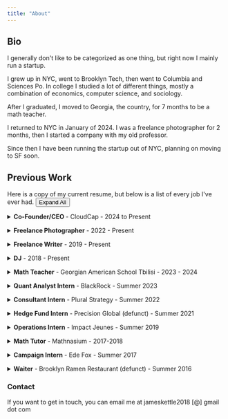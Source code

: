 ```yaml
---
title: "About"
---
```

## Bio 
I generally don't like to be categorized as one thing, but right now I mainly run a startup.

I grew up in NYC, went to Brooklyn Tech, then went to Columbia and Sciences Po. In college I studied a lot of different things, mostly a combination of economics, computer science, and sociology.  

After I graduated, I moved to Georgia, the country, for 7 months to be a math teacher. 

I returned to NYC in January of 2024. I was a freelance photographer for 2 months, then I started a company with my old professor. 

Since then I have been running the startup out of NYC, planning on moving to SF soon. 

## Previous Work 

Here is a copy of my current resume, but below is a list of every job I've ever had. <button id="toggleAll" onclick="toggleAll()">Expand All</button>



<style>
details {
  margin-bottom: 15px;
}
summary {
  cursor: pointer;
}
summary h4 {
  display: inline;
  font-weight: normal;
}
summary strong {
  font-weight: bold;
}
</style>

<script>
function toggleAll() {
  const details = document.querySelectorAll('details');
  const button = document.getElementById('toggleAll');
  const isExpanded = button.textContent === 'Collapse All';
  
  details.forEach(detail => detail.open = !isExpanded);
  button.textContent = isExpanded ? 'Expand All' : 'Collapse All';
}
</script>

<details>
<summary><h4><strong>Co-Founder/CEO</strong> - CloudCap - 2024 to Present</h4></summary>
In March of 2024, I had a chance encounter with my old computer science professor and we started a company. I'm in charge of sales, fundraising, product development. Running a company is hard, but also mentally rewarding. I think people should start companies or join early stage companies when they're young, it's a lot more fun than bigger shops.
</details>

<details>
<summary><h4><strong>Freelance Photographer</strong> - 2022 - Present</h4></summary>
I really like taking photos, mostly of people and mostly at night. Sometimes people pay me. I work exclusively in Black and White, don't do birthdays, and prefer some creative freedom when doing portraits. If you want to book me for a portrait session it's $300 for 2 hours, not including studio, and if you want me to work your party it's $400 for the night. Friend prices are lower, generally free. It's just for fun. 
</details>

<details>
<summary><h4><strong>Freelance Writer</strong> - 2019 - Present</h4></summary>
I consider myself mainly a writer, I've been writing, mostly for myself, since I was 13. I write poetry, fiction, and non-fiction. Sometimes I write for publications. If you want me to write for you it's $100 per article. 
</details>

<details>
<summary><h4><strong>DJ</strong> - 2018 - Present</h4></summary>
I like music and throwing parties. I've been throwing parties for a long time and at some point wanted to do it full time. I realized it's not for me, but still DJ from time to time. I do it for fun now because I like collecting records. If you want to book me for your party, I charge $200 a night. 
<ol>
    <li>Favorite BPM - 133.33 </li>
    <li>Favorite Club - Tie between Berghain & Bassiani. 
    <li>Favorite Record - Strings of Life by Derrick May
    <li>Favorite DJ - Can't pick,  a few: NDRX, NEWA, Kancheli, Luigi de Venere, KR!Z, Luke Slater, Buttechno 
    <li>Favorite Party - Bassiani Season closing 2023
</ol> 
</details>

<details>
<summary><h4><strong>Math Teacher</strong> - Georgian American School Tbilisi - 2023 - 2024</h4></summary>
When I graduated college in 2023, I really wanted to move to Georgia. Combination of the club scene, food, and personal connection. I found a job at the Georgian American School via a family friend. I taught 4th through 12th grade. It was kinda chaotic, but probably the best 7 months of my life. I taught Math and Computer Science. 
</details>

<details>
<summary><h4><strong>Quant Analyst Intern</strong> - BlackRock - Summer 2023</h4></summary>
In my junior year I was an intern at BlackRock. I was in the Risk Management division doing Model Risk. Did a lot of NLP work other math related to finance. BlackRock is actually a great place to work. My colleagues were really hard working, intelligent, and nice. Didn't accept the offer because I wanted to live abroad.
</details>

<details>
<summary><h4><strong>Consultant Intern</strong> - Plural Strategy - Summer 2022</h4></summary>
In my sophomore summer I worked for Plural Strategy. I did a lot of PowerPoint and Excel. I was in the NYC office. It wasn't for me, but my colleagues and boss (Matt) were very nice. 
</details>

<details>
<summary><h4><strong>Hedge Fund Intern</strong> - Precision Global (defunct) - Summer 2021</h4></summary>
During the Summer of Covid I worked for a small hedge fund, I did research and generally internship tasks like making the website and listening on company calls. It was exciting and fun. The trades were mostly based in Asia so my hours were a bit crazy. 
</details>

<details>
<summary><h4><strong>Operations Intern</strong> - Impact Jeunes - Summer 2019</h4></summary>
In my freshman year summer, I lived in Marseille and worked for an NGO. I was in a pretty rough part of town, Felix Pyat, and taught math/English to immigrants. I also helped with operations within the organization. No one in Marseille speaks English, so I learned almost all my French there.
</details>

<details>
<summary><h4><strong>Math Tutor</strong> - Mathnasium - 2017-2018</h4></summary>
In high school, I went to Mathnasium for tutoring and eventually became a tutor myself. I mostly taught younger kids. I had a great time. 
</details>

<details>
<summary><h4><strong>Campaign Intern</strong> - Ede Fox - Summer 2017</h4></summary>
Junior year in High school I canvassed for a city council race. I walked a lot and talked to a lot of people. We lost the election. Good experience though, I was really tan by the end of it. 
</details>

<details>
<summary><h4><strong>Waiter</strong> - Brooklyn Ramen Restaurant (defunct) - Summer 2016</h4></summary>
When I was 16, I wanted more money to buy books, so I worked as a waiter for 2 weeks. I was a really bad waiter and was fired. 
</details>

### Contact 
If you want to get in touch, you can email me at jameskettle2018 [@] gmail dot com